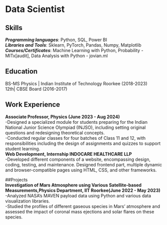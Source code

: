 # Data Scientist
## Skills  
***Programming languages***: Python, SQL, Power BI  
***Libraries and Tools***: Sklearn, PyTorch, Pandas, Numpy, Matplotlib  
***Courses/Certificates***: Machine Learning with Python, Probability -MITx[audit], Data Analysis with Python -
jovian.ml     
## Education  
BS-MS Physics | Indian Institute of Technology Roorkee (2018-2023)  
12th| CBSE Board (2016-2017)
## Work Experience
**Associate Professor, Physics (June 2023 - Aug 2024)**  
-Designed a specialized module for students preparing for the Indian National Junior Science Olympiad (INJSO),
including setting original questions and redesigning theoretical concepts.  
-Conducted regular classes for four batches of Class 11 and 12, with responsibilities including the design of
assignments and quizzes to support student learning.  
**Web Development, Internship INDOCARE HEALTHCARE LLP**  
-Developed different components of a website, encompassing design, coding, testing, and maintenance. Designed
frontend part, multiple dynamic and browser-compatible pages using HTML, CSS, and other frameworks.  

##Projects  
**Investigation of Mars Atmosphere using Various Satellite-based Measurements,Physics Department, IIT Roorkee(June 2022 - May 2023)**  
-Analyzed NASA’s MAVEN payload data using Python and various data visualization libraries.  
-Studied the profiles of different gaseous species in Mars’ atmosphere and assessed the impact of coronal mass ejections and
solar flares on these species.  




